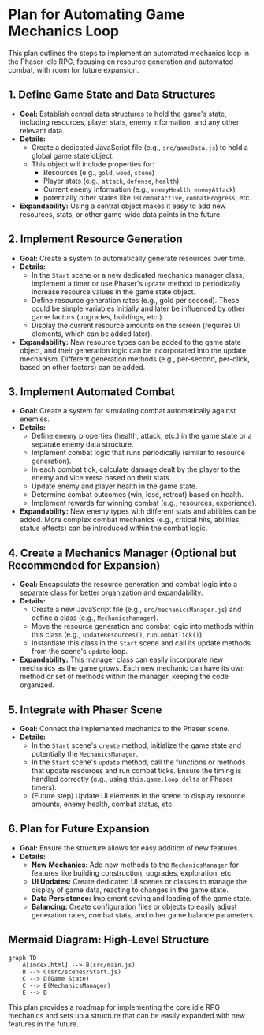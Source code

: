 # Plan for Automating Game Mechanics Loop

This plan outlines the steps to implement an automated mechanics loop in the Phaser Idle RPG, focusing on resource generation and automated combat, with room for future expansion.

## 1. Define Game State and Data Structures

- **Goal:** Establish central data structures to hold the game's state, including resources, player stats, enemy information, and any other relevant data.
- **Details:**
  - Create a dedicated JavaScript file (e.g., `src/gameData.js`) to hold a global game state object.
  - This object will include properties for:
    - Resources (e.g., `gold`, `wood`, `stone`)
    - Player stats (e.g., `attack`, `defense`, `health`)
    - Current enemy information (e.g., `enemyHealth`, `enemyAttack`)
    - potentially other states like `isCombatActive`, `combatProgress`, etc.
- **Expandability:** Using a central object makes it easy to add new resources, stats, or other game-wide data points in the future.

## 2. Implement Resource Generation

- **Goal:** Create a system to automatically generate resources over time.
- **Details:**
  - In the `Start` scene or a new dedicated mechanics manager class, implement a timer or use Phaser's `update` method to periodically increase resource values in the game state object.
  - Define resource generation rates (e.g., gold per second). These could be simple variables initially and later be influenced by other game factors (upgrades, buildings, etc.).
  - Display the current resource amounts on the screen (requires UI elements, which can be added later).
- **Expandability:** New resource types can be added to the game state object, and their generation logic can be incorporated into the update mechanism. Different generation methods (e.g., per-second, per-click, based on other factors) can be added.

## 3. Implement Automated Combat

- **Goal:** Create a system for simulating combat automatically against enemies.
- **Details:**
  - Define enemy properties (health, attack, etc.) in the game state or a separate enemy data structure.
  - Implement combat logic that runs periodically (similar to resource generation).
  - In each combat tick, calculate damage dealt by the player to the enemy and vice versa based on their stats.
  - Update enemy and player health in the game state.
  - Determine combat outcomes (win, lose, retreat) based on health.
  - Implement rewards for winning combat (e.g., resources, experience).
- **Expandability:** New enemy types with different stats and abilities can be added. More complex combat mechanics (e.g., critical hits, abilities, status effects) can be introduced within the combat logic.

## 4. Create a Mechanics Manager (Optional but Recommended for Expansion)

- **Goal:** Encapsulate the resource generation and combat logic into a separate class for better organization and expandability.
- **Details:**
  - Create a new JavaScript file (e.g., `src/mechanicsManager.js`) and define a class (e.g., `MechanicsManager`).
  - Move the resource generation and combat logic into methods within this class (e.g., `updateResources()`, `runCombatTick()`).
  - Instantiate this class in the `Start` scene and call its update methods from the scene's `update` loop.
- **Expandability:** This manager class can easily incorporate new mechanics as the game grows. Each new mechanic can have its own method or set of methods within the manager, keeping the code organized.

## 5. Integrate with Phaser Scene

- **Goal:** Connect the implemented mechanics to the Phaser scene.
- **Details:**
  - In the `Start` scene's `create` method, initialize the game state and potentially the `MechanicsManager`.
  - In the `Start` scene's `update` method, call the functions or methods that update resources and run combat ticks. Ensure the timing is handled correctly (e.g., using `this.game.loop.delta` or Phaser timers).
  - (Future step) Update UI elements in the scene to display resource amounts, enemy health, combat status, etc.

## 6. Plan for Future Expansion

- **Goal:** Ensure the structure allows for easy addition of new features.
- **Details:**
  - **New Mechanics:** Add new methods to the `MechanicsManager` for features like building construction, upgrades, exploration, etc.
  - **UI Updates:** Create dedicated UI scenes or classes to manage the display of game data, reacting to changes in the game state.
  - **Data Persistence:** Implement saving and loading of the game state.
  - **Balancing:** Create configuration files or objects to easily adjust generation rates, combat stats, and other game balance parameters.

## Mermaid Diagram: High-Level Structure

```mermaid
graph TD
    A[index.html] --> B(src/main.js)
    B --> C(src/scenes/Start.js)
    C --> D(Game State)
    C --> E(MechanicsManager)
    E --> D
```

This plan provides a roadmap for implementing the core idle RPG mechanics and sets up a structure that can be easily expanded with new features in the future.
